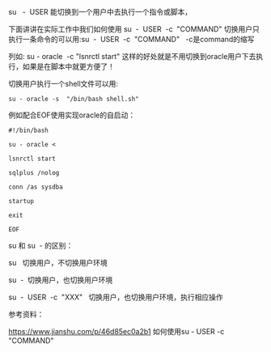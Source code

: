 su   -  USER 能切换到一个用户中去执行一个指令或脚本，

下面讲讲在实际工作中我们如何使用 su  -  USER  -c  "COMMAND" 切换用户只执行一条命令的可以用:su  -  USER  -c  "COMMAND"   -c是command的缩写

列如: su - oracle  -c "lsnrctl start" 这样的好处就是不用切换到oracle用户下去执行，如果是在脚本中就更方便了！

切换用户执行一个shell文件可以用: 

```
su - oracle -s  "/bin/bash shell.sh"
```

例如配合EOF使用实现oracle的自启动：
```
#!/bin/bash

su - oracle <

lsnrctl start

sqlplus /nolog

conn /as sysdba

startup

exit

EOF
```

su  和 su  - 的区别：

su    切换用户，不切换用户环境

su  -  切换用户，也切换用户环境

su  -  USER  -c  "XXX"   切换用户，也切换用户环境，执行相应操作


参考资料：

https://www.jianshu.com/p/46d85ec0a2b1  如何使用su - USER -c "COMMAND"
